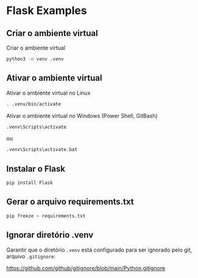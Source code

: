 # Flask Examples

## Criar o ambiente virtual

Criar o ambiente virtual

```bash
python3 -m venv .venv
```

## Ativar o ambiente virtual

Ativar o ambiente virtual no Linux

```bash
. .venv/bin/activate
```

Ativar o ambiente virtual no Windows (Power Shell, GitBash)

```bash
.venv\Scripts\activate
```

ou

```bash
.venv\Scripts\activate.bat
```

## Instalar o Flask

```bash
pip install Flask
```


## Gerar o arquivo requirements.txt

```bash
pip freeze > requirements.txt
```

## Ignorar diretório .venv

Garantir que o diretório `.venv` está configurado para ser ignorado pelo git, arquivo `.gitignore`:

https://github.com/github/gitignore/blob/main/Python.gitignore
